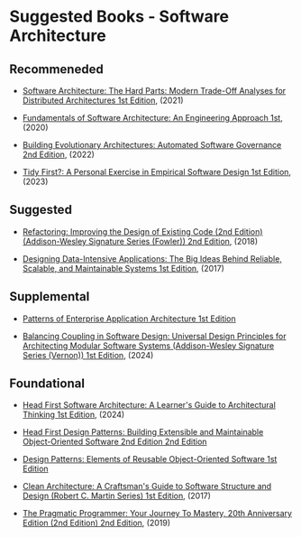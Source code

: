 
# Suggested Books - Software Architecture 

## Recommeneded

- [Software Architecture: The Hard Parts: Modern Trade-Off Analyses for Distributed Architectures 1st Edition](https://www.amazon.com/dp/1492086894/), (2021)

- [Fundamentals of Software Architecture: An Engineering Approach 1st](https://www.amazon.com/dp/1492043451/), (2020)

- [Building Evolutionary Architectures: Automated Software Governance 2nd Edition](https://www.amazon.com/dp/1492097543/), (2022) 

- [Tidy First?: A Personal Exercise in Empirical Software Design 1st Edition](https://www.amazon.com/dp/1098151240/), (2023)



## Suggested

- [Refactoring: Improving the Design of Existing Code (2nd Edition) (Addison-Wesley Signature Series (Fowler)) 2nd Edition](https://www.amazon.com/Refactoring-Improving-Existing-Addison-Wesley-Signature/dp/0134757599/), (2018) 

- [Designing Data-Intensive Applications: The Big Ideas Behind Reliable, Scalable, and Maintainable Systems 1st Edition](https://www.amazon.com/dp/1449373321/), (2017) 

## Supplemental 

- [Patterns of Enterprise Application Architecture 1st Edition](https://www.amazon.com/dp/0321127420/) 

- [Balancing Coupling in Software Design: Universal Design Principles for Architecting Modular Software Systems (Addison-Wesley Signature Series (Vernon)) 1st Edition](https://www.amazon.com/dp/0137353480/), (2024) 


## Foundational

- [Head First Software Architecture: A Learner's Guide to Architectural Thinking 1st Edition](https://www.amazon.com/dp/1098134354/), (2024)

- [Head First Design Patterns: Building Extensible and Maintainable Object-Oriented Software 2nd Edition 2nd Edition](https://www.amazon.com/Head-First-Design-Patterns-Object-Oriented-dp-149207800X/dp/149207800X/)

- [Design Patterns: Elements of Reusable Object-Oriented Software 1st Edition](https://www.amazon.com/Design-Patterns-Elements-Reusable-Object-Oriented/dp/0201633612/) 

- [Clean Architecture: A Craftsman's Guide to Software Structure and Design (Robert C. Martin Series) 1st Edition](https://www.amazon.com/Clean-Architecture-Craftsmans-Software-Structure/dp/0134494164/), (2017) 

- [The Pragmatic Programmer: Your Journey To Mastery, 20th Anniversary Edition (2nd Edition) 2nd Edition](https://www.amazon.com/Pragmatic-Programmer-journey-mastery-Anniversary/dp/0135957052/), (2019) 


